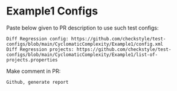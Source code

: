 # Example1 Configs
Paste below given to PR description to use such test configs:
```
Diff Regression config: https://github.com/checkstyle/test-configs/blob/main/CyclomaticComplexity/Example1/config.xml
Diff Regression projects: https://github.com/checkstyle/test-configs/blob/main/CyclomaticComplexity/Example1/list-of-projects.properties
```
Make comment in PR:
```
Github, generate report
```
